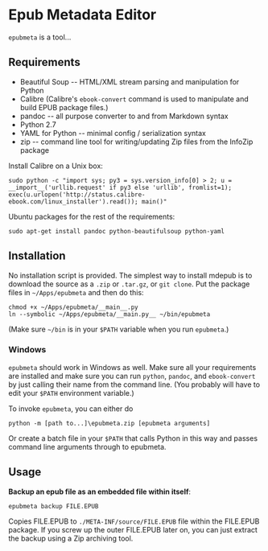 # Epub Metadata Editor


`epubmeta` is a tool...


## Requirements


* Beautiful Soup -- HTML/XML stream parsing and manipulation for Python
* Calibre (Calibre's `ebook-convert` command is used to manipulate and
  build EPUB package files.)
* pandoc -- all purpose converter to and from Markdown syntax
* Python 2.7
* YAML for Python -- minimal config / serialization syntax
* zip -- command line tool for writing/updating Zip files from the
  InfoZip package

Install Calibre on a Unix box:

    sudo python -c "import sys; py3 = sys.version_info[0] > 2; u = __import__('urllib.request' if py3 else 'urllib', fromlist=1); exec(u.urlopen('http://status.calibre-ebook.com/linux_installer').read()); main()"

Ubuntu packages for the rest of the requirements:

    sudo apt-get install pandoc python-beautifulsoup python-yaml


## Installation


No installation script is provided. The simplest way to install mdepub
is to download the source as a `.zip` or `.tar.gz`, or `git clone`. Put
the package files in `~/Apps/epubmeta` and then do this:

    chmod +x ~/Apps/epubmeta/__main__.py
    ln --symbolic ~/Apps/epubmeta/__main.py__ ~/bin/epubmeta

(Make sure `~/bin` is in your `$PATH` variable when you run `epubmeta`.)


### Windows


`epubmeta` should work in Windows as well. Make sure all your
requirements are installed and make sure you can run `python`, `pandoc`,
and `ebook-convert` by just calling their name from the command line.
(You probably will have to edit your `$PATH` environment variable.)

To invoke `epubmeta`, you can either do

    python -m [path to...]\epubmeta.zip [epubmeta arguments]

Or create a batch file in your `$PATH` that calls Python in this way and
passes command line arguments through to epubmeta.


## Usage


**Backup an epub file as an embedded file within itself**:

    epubmeta backup FILE.EPUB

Copies FILE.EPUB to `./META-INF/source/FILE.EPUB` file within the
FILE.EPUB package. If you screw up the outer FILE.EPUB later on, you can
just extract the backup using a Zip archiving tool.
